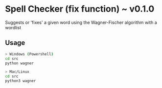 # Spell Checker (fix function) ~ v0.1.0

Suggests or 'fixes' a given word using the Wagner-Fischer algorithm with a wordlist

## Usage

```bash
> Windows (Powershell)
cd src
python wagner

> Mac/Linux
cd src
python3 wagner
```
